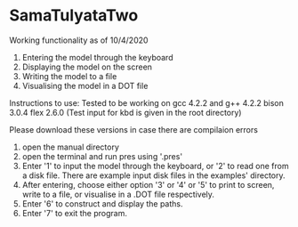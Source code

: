 # SamaTulyataTwo

Working functionality as of 10/4/2020

1. Entering the model through the keyboard
2. Displaying the model on the screen
3. Writing the model to a file
4. Visualising the model in a DOT file


Instructions to use:
Tested to be working on 
gcc 4.2.2 and g++ 4.2.2
bison 3.0.4
flex 2.6.0
(Test input for kbd is given in the root directory)

Please download these versions in case there are compilaion errors

1. open the manual directory
2. open the terminal and run pres using '.pres'
3. Enter '1' to input the model through the keyboard, or '2' to read one from a disk file. There are example input disk files in the examples' directory.
4. After entering, choose either option '3' or '4' or '5' to print to screen, write to a file, or visualise in a .DOT file respectively.
5. Enter '6' to construct and display the paths.
6. Enter '7' to exit the program.

